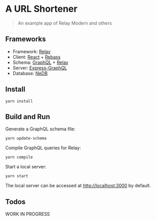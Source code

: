 # A URL Shortener

> An example app of Relay Modern and others

## Frameworks

- Framework: [Relay](https://facebook.github.io/relay/)
- Client: [React](https://reactjs.org/) + [Rebass](https://jxnblk.com/rebass/)
- Schema: [GraphQL](https://graphql.org/graphql-js/) + [Relay](https://github.com/graphql/graphql-relay-js)
- Server: [Express-GraphQL](https://github.com/graphql/express-graphql)
- Database: [NeDB](https://github.com/louischatriot/nedb)

## Install

```
yarn install
```

## Build and Run

Generate a GraphQL schema file:

```
yarn update-schema
```

Compile GraphQL queries for Relay:

```
yarn compile
```

Start a local server:

```
yarn start
```

The local server can be accessed at <http://localhost:3000> by default.

## Todos

WORK IN PROGRESS
